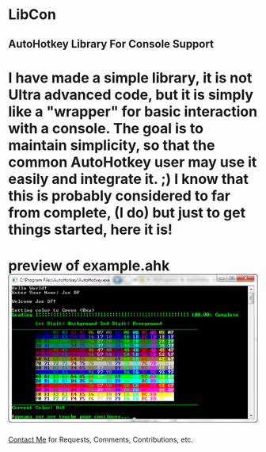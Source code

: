 LibCon
======================================================
AutoHotkey Library For Console Support
--------------------
I have made a simple library, it is not Ultra advanced code, but it is simply like a "wrapper" for basic interaction with a console.
The goal is to maintain simplicity, so that the common AutoHotkey user may use it easily and integrate it. ;)
I know that this is probably considered to far from complete, (I do) but just to get things started, here it is!
======================================================
preview of example.ahk ![Preview](preview.png "Preview")
======================================================
[Contact Me](mailto:joedf@users.sourceforge.net) for Requests, Comments, Contributions, etc.